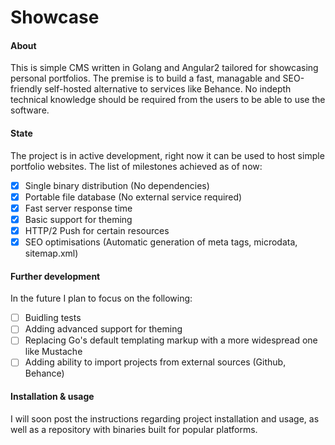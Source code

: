 # Showcase

#### About
This is simple CMS written in Golang and Angular2 tailored for showcasing personal portfolios. The premise is to build a fast, managable and SEO-friendly self-hosted alternative to services like Behance. No indepth technical knowledge should be required from the users to be able to use the software.

#### State
The project is in active development, right now it can be used to host simple portfolio websites. The list of milestones achieved as of now:
- [x] Single binary distribution (No dependencies)
- [x] Portable file database (No external service required)
- [x] Fast server response time
- [x] Basic support for theming
- [x] HTTP/2 Push for certain resources
- [x] SEO optimisations (Automatic generation of meta tags, microdata, sitemap.xml)

#### Further development
In the future I plan to focus on the following:
- [ ] Buidling tests
- [ ] Adding advanced support for theming
- [ ] Replacing Go's default templating markup with a more widespread one like Mustache
- [ ] Adding ability to import projects from external sources (Github, Behance)

#### Installation & usage
I will soon post the instructions regarding project installation and usage, as well as a repository with binaries built for popular platforms.
